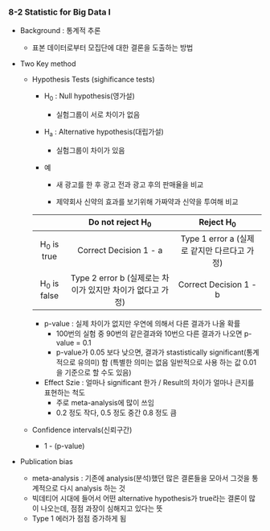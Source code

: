 ### 8-2 Statistic for Big Data I

- Background : 통계적 추론
  - 표본 데이터로부터 모집단에 대한 결론을 도출하는 방법

- Two Key method
  - Hypothesis Tests (sighificance tests)
    - H<sub>0</sub> : Null hypothesis(영가설)
      - 실험그룹이 서로 차이가 없음

    - H<sub>a</sub> : Alternative hypothesis(대립가설)
      - 실험그룹이 차이가 있음

    - 예

      - 새 광고를 한 후 광고 전과 광고 후의 판매율을 비교

      - 제약회사 신약의 효과를 보기위해 가짜약과 신약을 투여해 비교

    |                        |     Do not reject H<sub>0</sub>      |    Reject H<sub>0</sub>     |
    | :--------------------: | :----------------------------------: | :-------------------------: |
    | H<sub>0</sub> is true  |        Correct Decision 1 - a        | Type 1 error a (실제로 같지만 다르다고 가정) |
    | H<sub>0</sub> is false | Type 2 error b (실제로는 차이가 있지만 차이가 없다고 가정) |   Correct Decision 1 - b    |

    + p-value : 실제 차이가 없지만 우연에 의해서 다른 결과가 나올 확률
      + 100번의 실험 중 90번의 같은결과와 10번으 다른 결과가 나오면 p-value = 0.1
      + p-value가 0.05 보다 낮으면, 결과가 stastistically significant(통계적으로 유의미) 함 (특별한 의미는 없음 일반적으로 사용 하는 값 0.01을 기준으로 할 수도 있음)
    + Effect Szie : 얼마나 significant 한가 / Result의 차이가 얼마나 큰지를 표현하는 척도
      + 주로 meta-analysis에 많이 쓰임
      + 0.2 정도 작다, 0.5 정도 중간 0.8 정도 큼

  -  Confidence intervals(신뢰구간)

     - 1 - (p-value)

- Publication bias
  - meta-analysis : 기존에 analysis(분석)했던 많은 결론들을 모아서 그것을 통계적으로 다시 analysis 하는 것
  - 빅데티어 시대에 들어서 어떤 alternative hypothesis가 true라는 결론이 많이 나오는데, 점점 과장이 심해지고 있다는 뜻
  - Type 1 에러가 점점 증가하게 됨
